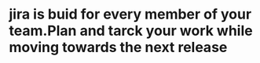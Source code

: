 # jira is buid for every member of your team.Plan and tarck your work while moving towards the next release